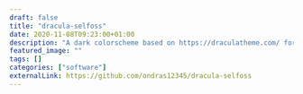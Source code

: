 ```yaml
---
draft: false
title: "dracula-selfoss"
date: 2020-11-08T09:23:00+01:00
description: "A dark colorscheme based on https://draculatheme.com/ for [Selfoss RSS reader](https://selfoss.aditu.de/)"
featured_image: ""
tags: []
categories: ["software"]
externalLink: https://github.com/ondras12345/dracula-selfoss
---
```


